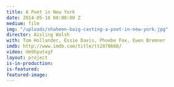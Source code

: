 ```yaml
---
title: A Poet in New York
date: 2014-05-18 00:00:00 Z
medium: film
img: "/uploads/shaheen-baig-casting-a-poet-in-new-york.jpg"
director: Aisling Walsh
with: Tom Hollander, Essie Davis, Phoebe Fox, Ewen Bremner
imdb: http://www.imdb.com/title/tt2870668/
video: dm9hputxgf
layout: project
is-in-production:
is-featured:
featured-image: 
---
```


